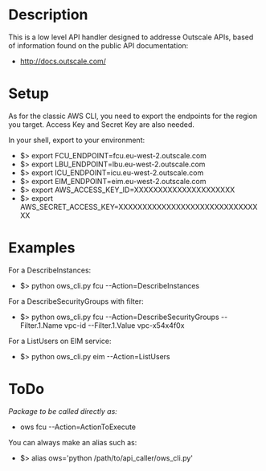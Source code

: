 # Description
This is a low level API handler designed to addresse Outscale APIs, based of information found on the public API documentation:
- http://docs.outscale.com/

# Setup
As for the classic AWS CLI, you need to export the endpoints for the region you target. Access Key and Secret Key are also needed.

In your shell, export to your environment:
- $> export FCU_ENDPOINT=fcu.eu-west-2.outscale.com
- $> export LBU_ENDPOINT=lbu.eu-west-2.outscale.com
- $> export ICU_ENDPOINT=icu.eu-west-2.outscale.com
- $> export EIM_ENDPOINT=eim.eu-west-2.outscale.com
- $> export AWS_ACCESS_KEY_ID=XXXXXXXXXXXXXXXXXXXXX
- $> export AWS_SECRET_ACCESS_KEY=XXXXXXXXXXXXXXXXXXXXXXXXXXXXXXX

# Examples
For a DescribeInstances:
- $> python ows_cli.py fcu --Action=DescribeInstances

For a DescribeSecurityGroups with filter:
- $> python ows_cli.py fcu --Action=DescribeSecurityGroups --Filter.1.Name vpc-id --Filter.1.Value vpc-x54x4f0x

For a ListUsers on EIM service:
- $> python ows_cli.py eim --Action=ListUsers

# ToDo
*Package to be called directly as:*
- ows fcu --Action=ActionToExecute

You can always make an alias such as:
- $> alias ows='python /path/to/api_caller/ows_cli.py'
